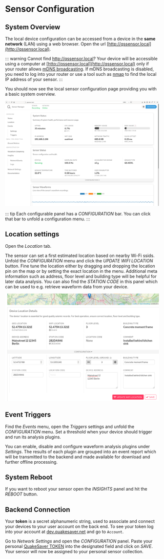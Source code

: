 # Sensor Configuration

## System Overview

The local device configuration can be accessed from a device in the **same network** (LAN) using a web browser. Open the url [http://qssensor.local](http://qssensor.local).

::: warning Cannot find <http://qssensor.local>?
Your device will be accessible using a computer at [http://qssensor.local](http://qssensor.local) only if your router allows [mDNS broadcasting](https://en.wikipedia.org/wiki/Multicast_DNS). If mDNS broadcasting is disabled, you need to log into your router or use a tool such as [nmap](https://nmap.org/) to find the local IP address of your sensor.
:::

You should now see the local sensor configuration page providing you with a basic system overview.

![Device status](./status.png)

::: tip
Each configurable panel has a _CONFIGURATION_ bar. You can click that bar to unfold a configuration menu.
:::

## Location settings

Open the _Location_ tab.

The sensor can set a first estimated location based on nearby Wi-Fi ssids. Unfold the _CONFIGURATION_ menu and click the _UPDATE WIFI LOCATION_ button. Fine tune the location either by dragging and dropping the location pin on the map or by setting the exact location in the menu. Additional meta information such as address, floor level and building type will be helpful for later data analysis. You can also find the _STATION CODE_ in this panel which can be used to e.g. retrieve waveform data from your device.

![Device status](./location.png)

## Event Triggers

Find the _Events_ menu, open the _Triggers_ settings and unfold the _CONFIGURATION_ menu. Set a threshold when your device should trigger and run its analysis plugins.

You can enable, disable and configure waveform analysis plugins under _Settings_. The results of each plugin are grouped into an event report which will be transmitted to the backend and made available for download and further offline processing.

## System Reboot

If you want to reboot your sensor open the _INSIGHTS_ panel and hit the _REBOOT_ button.

## Backend Connection

Your **token** is a secret alphanumeric string, used to associate and connect your devices to your user account on the back end. To see your token log into your account at [dev.quakesaver.net](https://dev.quakesaver.net) and go to `Account`.

Go to _Network Settings_ and open the _CONFIGURATION_ panel. Paste your personal [QuakeSaver TOKEN](./#quakesavertoken) into the designated field and click on _SAVE_. Your sensor will now be assigned to your personal sensor collection.
